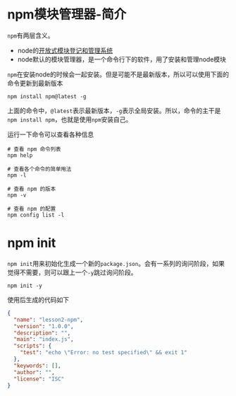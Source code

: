 # npm模块管理器-简介
`npm`有两层含义。
- node的[开放式模块登记和管理系统](https://www.npmjs.com/)
- node默认的模块管理器，是一个命令行下的软件，用了安装和管理node模块

`npm`在安装node的时候会一起安装。但是可能不是最新版本，所以可以使用下面的命令更新到最新版本
```
npm install npm@latest -g
```
上面的命令中，`@latest`表示最新版本，`-g`表示全局安装。所以，命令的主干是`npm install npm`，也就是使用`npm`安装自己。

运行一下命令可以查看各种信息
```
# 查看 npm 命令列表
npm help

# 查看各个命令的简单用法
npm -l

# 查看 npm 的版本
npm -v

# 查看 npm 的配置
npm config list -l
```

# npm init
`npm init`用来初始化生成一个新的`package.json`。会有一系列的询问阶段，如果觉得不需要，则可以跟上一个`-y`跳过询问阶段。
```
npm init -y
```
使用后生成的代码如下
```json
{
  "name": "lesson2-npm",
  "version": "1.0.0",
  "description": "",
  "main": "index.js",
  "scripts": {
    "test": "echo \"Error: no test specified\" && exit 1"
  },
  "keywords": [],
  "author": "",
  "license": "ISC"
}
```